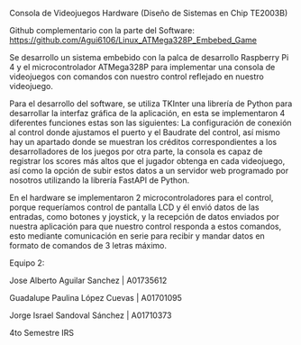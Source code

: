 Consola de Videojuegos Hardware (Diseño de Sistemas en Chip TE2003B)

Github complementario con la parte del Software: https://github.com/Agui6106/Linux_ATMega328P_Embebed_Game

Se desarrollo un sistema embebido con la palca de desarrollo Raspberry Pi 4 y el microcontrolador ATMega328P para implementar una consola de videojuegos con comandos con nuestro control reflejado en nuestro videojuego. 

Para el desarrollo del software, se utiliza TKInter una librería de Python para desarrollar la interfaz gráfica de la aplicación, en esta  se implementaron 4 diferentes funciones estas son las siguientes: La configuración de conexión al control donde ajustamos el puerto y el Baudrate del control, así mismo hay un apartado donde se muestran los créditos correspondientes a los desarrolladores de los juegos por otra parte, la consola es capaz de registrar los scores más altos que el jugador obtenga en cada videojuego, así como la opción de subir estos datos a un servidor web programado por nosotros utilizando la librería FastAPI de Python. 

En el hardware se implementaron 2 microcontroladores para el control, porque requeríamos control de pantalla LCD y él envió datos de las entradas, como botones y joystick, y la recepción de datos enviados por nuestra aplicación para que nuestro control responda a estos comandos, esto mediante comunicación en serie para recibir y mandar datos en formato de comandos de 3 letras máximo. 

Equipo 2:

Jose Alberto Aguilar Sanchez | A01735612

Guadalupe Paulina López Cuevas | A01701095

Jorge Israel Sandoval Sánchez | A01710373

4to Semestre IRS
